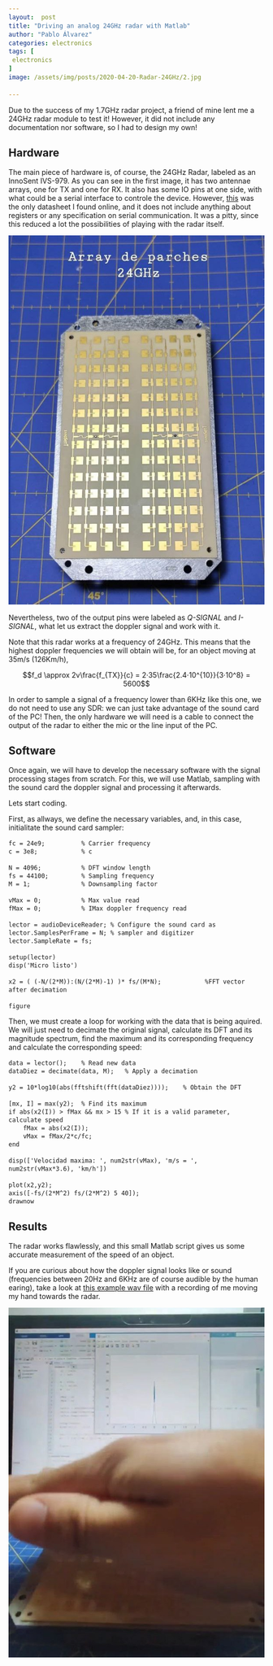 ```yaml
---
layout:  post
title: "Driving an analog 24GHz radar with Matlab"
author: "Pablo Álvarez"
categories: electronics
tags: [
 electronics
]
image: /assets/img/posts/2020-04-20-Radar-24GHz/2.jpg

---
```


Due to the success of my 1.7GHz radar project, a friend of mine lent me a 24GHz radar module to test it! However, it did not include any documentation nor software, so I had to design my own!

## Hardware

The main piece of hardware is, of course, the 24GHz Radar, labeled as an InnoSent IVS-979. As you can see in the first image, it has two antennae arrays, one for TX and one for RX. It also has some IO pins at one side, with what could be a serial interface to controle the device. However, [this](https://www.innosent.de/fileadmin/media/dokumente/DATASHEETS_2016/Datenblatt_IVS-979.pdf) was the only datasheet I found online, and it does not include anything about registers or any specification on serial communication. It was a pitty, since this reduced a lot the possibilities of playing with the radar itself.

![1.0](../assets/img/posts/2020-04-20-Radar-24GHz/1.jpg)

Nevertheless, two of the output pins were labeled as *Q-SIGNAL* and *I-SIGNAL*, what let us extract the doppler signal and work with it. 

Note that this radar works at a frequency of 24GHz. This means that the highest doppler frequencies we will obtain will be, for an object moving at 35m/s (126Km/h),

$$f_d \approx 2v\frac{f_{TX}}{c} = 2·35\frac{2.4·10^{10}}{3·10^8} = 5600$$

In order to sample a signal of a frequency lower than 6KHz like this one, we do not need to use any SDR: we can just take advantage of the sound card of the PC! Then, the only hardware we will need is a cable to connect the output of the radar to either the mic or the line input of the PC.

## Software

Once again, we will have to develop the necessary software with the signal processing stages from scratch. For this, we will use Matlab, sampling with the sound card the doppler signal and processing it afterwards.

Lets start coding.

First, as allways, we define the necessary variables, and, in this case, initialitate the sound card sampler:

```python=
fc = 24e9;          % Carrier frequency
c = 3e8;            % c

N = 4096;           % DFT window length
fs = 44100;         % Sampling frequency
M = 1;              % Downsampling factor

vMax = 0;           % Max value read
fMax = 0;           % IMax doppler frequency read

lector = audioDeviceReader;	% Configure the sound card as
lector.SamplesPerFrame = N;	% sampler and digitizer
lector.SampleRate = fs;

setup(lector)
disp('Micro listo')

x2 = ( (-N/(2*M)):(N/(2*M)-1) )* fs/(M*N);            %FFT vector after decimation

figure
```

Then, we must create a loop for working with the data that is being aquired. We will just need to decimate the original signal, calculate its DFT and its magnitude spectrum, find the maximum and its corresponding frequency and calculate the corresponding speed:

```python=
data = lector();	% Read new data
dataDiez = decimate(data, M);	% Apply a decimation
    
y2 = 10*log10(abs(fftshift(fft(dataDiez))));	% Obtain the DFT
    
[mx, I] = max(y2);	% Find its maximum
if abs(x2(I)) > fMax && mx > 15	% If it is a valid parameter, calculate speed
    fMax = abs(x2(I));
    vMax = fMax/2*c/fc;
end

disp(['Velocidad maxima: ', num2str(vMax), 'm/s = ', num2str(vMax*3.6), 'km/h'])

plot(x2,y2);
axis([-fs/(2*M^2) fs/(2*M^2) 5 40]);
drawnow
```
## Results

The radar works flawlessly, and this small Matlab script gives us some accurate measurement of the speed of an object. 

If you are curious about how the doppler signal looks like or sound (frequencies between 20Hz and 6KHz are of course audible by the human earing), take a look at [this example wav file](https://github.com/pepassaco/HomemadeRadars/blob/master/24GHz/doppler-signal-example.wav) with a recording of me moving my hand towards the radar. 


![1.0](../assets/img/posts/2020-04-20-Radar-24GHz/3.jpg)
